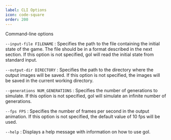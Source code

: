 ```yaml
---
label: CLI Options
icon: code-square
order: 200
---
```

Command-line options

`--input-file FILENAME`
: Specifies the path to the file containing the initial state of the game. The file should be in
a format described in the next section. If this option is not specified, gol will read the initial state from standard input.

`--output-dir DIRECTORY`
: Specifies the path to the directory where the output images will be
saved. If this option is not specified, the images will be saved in the current working directory.

`--generations NUM_GENERATIONS`
: Specifies the number of generations to simulate. If this option is not specified, gol will simulate an infinite number of generations.

`--fps FPS`
: Specifies the number of frames per second in the output animation. If this option is not specified, the default value of 10 fps will be used.

`--help`
: Displays a help message with information on how to use gol.